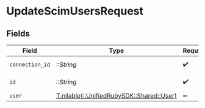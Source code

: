 # UpdateScimUsersRequest


## Fields

| Field                                                                    | Type                                                                     | Required                                                                 | Description                                                              |
| ------------------------------------------------------------------------ | ------------------------------------------------------------------------ | ------------------------------------------------------------------------ | ------------------------------------------------------------------------ |
| `connection_id`                                                          | *::String*                                                               | :heavy_check_mark:                                                       | ID of the connection                                                     |
| `id`                                                                     | *::String*                                                               | :heavy_check_mark:                                                       | ID of the User                                                           |
| `user`                                                                   | [T.nilable(::UnifiedRubySDK::Shared::User)](../../models/shared/user.md) | :heavy_minus_sign:                                                       | N/A                                                                      |